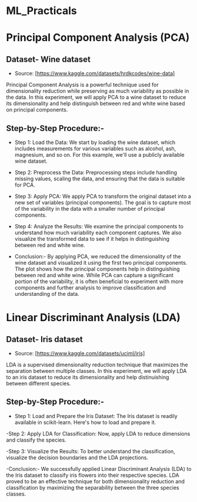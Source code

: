 # ML_Practicals

# Principal Component Analysis (PCA) 

## Dataset- Wine dataset 
- Source: [https://www.kaggle.com/datasets/hrdkcodes/wine-data]

Principal Component Analysis is a powerful technique used for dimensionality reduction while preserving as much variability as possible in the data. In this experiment, we will apply PCA to a wine dataset to reduce its dimensionality and help distinguish between red and white wine based on principal components.

## Step-by-Step Procedure:-

- Step 1: Load the Data:
                      We start by loading the wine dataset, which includes measurements for various variables such as alcohol, ash, magnesium, and so on. For this example, we'll use a publicly available wine dataset.
                      
- Step 2: Preprocess the Data:
                      Preprocessing steps include handling missing values, scaling the data, and ensuring that the data is suitable for PCA.
                      
- Step 3: Apply PCA:
                   We apply PCA to transform the original dataset into a new set of variables (principal components). The goal is to capture most of the variability in the data with a smaller number of principal components.

- Step 4: Analyze the Results:
                   We examine the principal components to understand how much variability each component captures. We also visualize the transformed data to see if it helps in distinguishing between red and white wine.


- Conclusion:-
By applying PCA, we reduced the dimensionality of the wine dataset and visualized it using the first two principal components. The plot shows how the principal components help in distinguishing between red and white wine. While PCA can capture a significant portion of the variability, it is often beneficial to experiment with more components and further analysis to improve classification and understanding of the data.


# Linear Discriminant Analysis (LDA)

## Dataset- Iris dataset
- Source: [https://www.kaggle.com/datasets/uciml/iris]

LDA is a supervised dimensionality reduction technique that maximizes the separation between multiple classes. In this experiment, we will apply LDA to an iris dataset to reduce its dimensionality and help distinuishing between different species.

## Step-by-Step Procedure:- 
- Step 1: Load and Prepare the Iris Dataset:
                    The Iris dataset is readily available in scikit-learn. Here's how to load and prepare it.

-Step 2: Apply LDA for Classification:
                    Now, apply LDA to reduce dimensions and classify the species.

-Step 3: Visualize the Results:
                    To better understand the classification, visualize the decision boundaries and the LDA projections.

-Conclusion:- 
We successfully applied Linear Discriminant Analysis (LDA) to the Iris dataset to classify iris flowers into their respective species. LDA proved to be an effective technique for both dimensionality reduction and classification by maximizing the separability between the three species classes.
